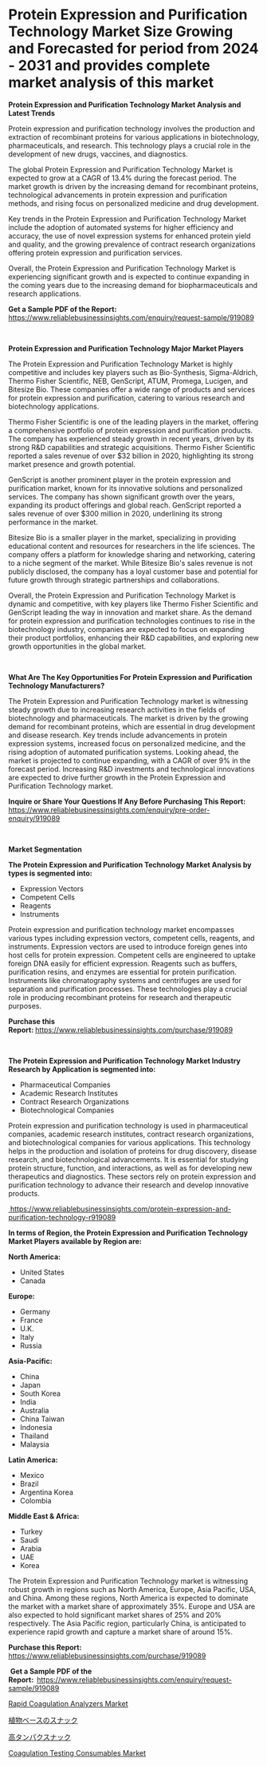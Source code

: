<p><h1>Protein Expression and Purification Technology Market Size Growing and Forecasted for period from 2024 - 2031 and provides complete market analysis of this market</h1></p><p><strong>Protein Expression and Purification Technology Market Analysis and Latest Trends</strong></p>
<p><p>Protein expression and purification technology involves the production and extraction of recombinant proteins for various applications in biotechnology, pharmaceuticals, and research. This technology plays a crucial role in the development of new drugs, vaccines, and diagnostics.</p><p>The global Protein Expression and Purification Technology Market is expected to grow at a CAGR of 13.4% during the forecast period. The market growth is driven by the increasing demand for recombinant proteins, technological advancements in protein expression and purification methods, and rising focus on personalized medicine and drug development.</p><p>Key trends in the Protein Expression and Purification Technology Market include the adoption of automated systems for higher efficiency and accuracy, the use of novel expression systems for enhanced protein yield and quality, and the growing prevalence of contract research organizations offering protein expression and purification services.</p><p>Overall, the Protein Expression and Purification Technology Market is experiencing significant growth and is expected to continue expanding in the coming years due to the increasing demand for biopharmaceuticals and research applications.</p></p>
<p><strong>Get a Sample PDF of the Report:&nbsp;</strong> <a href="https://www.reliablebusinessinsights.com/enquiry/request-sample/919089">https://www.reliablebusinessinsights.com/enquiry/request-sample/919089</a></p>
<p>&nbsp;</p>
<p><strong>Protein Expression and Purification Technology Major Market Players</strong></p>
<p><p>The Protein Expression and Purification Technology Market is highly competitive and includes key players such as Bio-Synthesis, Sigma-Aldrich, Thermo Fisher Scientific, NEB, GenScript, ATUM, Promega, Lucigen, and Bitesize Bio. These companies offer a wide range of products and services for protein expression and purification, catering to various research and biotechnology applications.</p><p>Thermo Fisher Scientific is one of the leading players in the market, offering a comprehensive portfolio of protein expression and purification products. The company has experienced steady growth in recent years, driven by its strong R&D capabilities and strategic acquisitions. Thermo Fisher Scientific reported a sales revenue of over $32 billion in 2020, highlighting its strong market presence and growth potential.</p><p>GenScript is another prominent player in the protein expression and purification market, known for its innovative solutions and personalized services. The company has shown significant growth over the years, expanding its product offerings and global reach. GenScript reported a sales revenue of over $300 million in 2020, underlining its strong performance in the market.</p><p>Bitesize Bio is a smaller player in the market, specializing in providing educational content and resources for researchers in the life sciences. The company offers a platform for knowledge sharing and networking, catering to a niche segment of the market. While Bitesize Bio's sales revenue is not publicly disclosed, the company has a loyal customer base and potential for future growth through strategic partnerships and collaborations.</p><p>Overall, the Protein Expression and Purification Technology Market is dynamic and competitive, with key players like Thermo Fisher Scientific and GenScript leading the way in innovation and market share. As the demand for protein expression and purification technologies continues to rise in the biotechnology industry, companies are expected to focus on expanding their product portfolios, enhancing their R&D capabilities, and exploring new growth opportunities in the global market.</p></p>
<p>&nbsp;</p>
<p><strong>What Are The Key Opportunities For Protein Expression and Purification Technology Manufacturers?</strong></p>
<p><p>The Protein Expression and Purification Technology market is witnessing steady growth due to increasing research activities in the fields of biotechnology and pharmaceuticals. The market is driven by the growing demand for recombinant proteins, which are essential in drug development and disease research. Key trends include advancements in protein expression systems, increased focus on personalized medicine, and the rising adoption of automated purification systems. Looking ahead, the market is projected to continue expanding, with a CAGR of over 9% in the forecast period. Increasing R&D investments and technological innovations are expected to drive further growth in the Protein Expression and Purification Technology market.</p></p>
<p><strong>Inquire or Share Your Questions If Any Before Purchasing This Report:</strong> <a href="https://www.reliablebusinessinsights.com/enquiry/pre-order-enquiry/919089">https://www.reliablebusinessinsights.com/enquiry/pre-order-enquiry/919089</a></p>
<p>&nbsp;</p>
<p><strong>Market Segmentation</strong></p>
<p><strong>The Protein Expression and Purification Technology Market Analysis by types is segmented into:</strong></p>
<p><ul><li>Expression Vectors</li><li>Competent Cells</li><li>Reagents</li><li>Instruments</li></ul></p>
<p><p>Protein expression and purification technology market encompasses various types including expression vectors, competent cells, reagents, and instruments. Expression vectors are used to introduce foreign genes into host cells for protein expression. Competent cells are engineered to uptake foreign DNA easily for efficient expression. Reagents such as buffers, purification resins, and enzymes are essential for protein purification. Instruments like chromatography systems and centrifuges are used for separation and purification processes. These technologies play a crucial role in producing recombinant proteins for research and therapeutic purposes.</p></p>
<p><strong>Purchase this Report:&nbsp;</strong><a href="https://www.reliablebusinessinsights.com/purchase/919089">https://www.reliablebusinessinsights.com/purchase/919089</a></p>
<p>&nbsp;</p>
<p><strong>The Protein Expression and Purification Technology Market Industry Research by Application is segmented into:</strong></p>
<p><ul><li>Pharmaceutical Companies</li><li>Academic Research Institutes</li><li>Contract Research Organizations</li><li>Biotechnological Companies</li></ul></p>
<p><p>Protein expression and purification technology is used in pharmaceutical companies, academic research institutes, contract research organizations, and biotechnological companies for various applications. This technology helps in the production and isolation of proteins for drug discovery, disease research, and biotechnological advancements. It is essential for studying protein structure, function, and interactions, as well as for developing new therapeutics and diagnostics. These sectors rely on protein expression and purification technology to advance their research and develop innovative products.</p></p>
<p><a href="https://www.reliablebusinessinsights.com/protein-expression-and-purification-technology-r919089">&nbsp;https://www.reliablebusinessinsights.com/protein-expression-and-purification-technology-r919089</a></p>
<p><strong>In terms of Region, the Protein Expression and Purification Technology Market Players available by Region are:</strong></p>
<p>
    <p> <strong> North America: </strong>
        <ul>
            <li>United States</li>
            <li>Canada</li>
        </ul>
        </p> 
    <p> <strong> Europe: </strong>
        <ul>
            <li>Germany</li>
            <li>France</li>
            <li>U.K.</li>
            <li>Italy</li>
            <li>Russia</li>
        </ul>
        </p> 
    <p> <strong> Asia-Pacific: </strong>
        <ul>
            <li>China</li>
            <li>Japan</li>
            <li>South Korea</li>
            <li>India</li>
            <li>Australia</li>
            <li>China Taiwan</li>
            <li>Indonesia</li>
            <li>Thailand</li>
            <li>Malaysia</li>
        </ul>
        </p> 
    <p> <strong> Latin America: </strong>
        <ul>
            <li>Mexico</li>
            <li>Brazil</li>
            <li>Argentina Korea</li>
            <li>Colombia</li>
        </ul>
        </p> 
    <p> <strong> Middle East & Africa: </strong>
        <ul>
            <li>Turkey</li>
            <li>Saudi</li>
            <li>Arabia</li>
            <li>UAE</li>
            <li>Korea</li>
        </ul>
    </p>
    </p>
<p><p>The Protein Expression and Purification Technology market is witnessing robust growth in regions such as North America, Europe, Asia Pacific, USA, and China. Among these regions, North America is expected to dominate the market with a market share of approximately 35%. Europe and USA are also expected to hold significant market shares of 25% and 20% respectively. The Asia Pacific region, particularly China, is anticipated to experience rapid growth and capture a market share of around 15%.</p></p>
<p><strong>Purchase this Report: </strong><a href="https://www.reliablebusinessinsights.com/purchase/919089">https://www.reliablebusinessinsights.com/purchase/919089</a></p>
<p>&nbsp;<strong>Get a Sample PDF of the Report:&nbsp;&nbsp;</strong><a href="https://www.reliablebusinessinsights.com/enquiry/request-sample/919089">https://www.reliablebusinessinsights.com/enquiry/request-sample/919089</a></p>
<p><strong></strong></p>
<p><p><a href="https://github.com/ernidarwin455/Market-Research-Report-List-1/blob/main/rapid-coagulation-analyzers-market.md">Rapid Coagulation Analyzers Market</a></p><p><a href="https://github.com/schmahlson/Market-Research-Report-List-2/blob/main/5406745175477.md">植物ベースのスナック</a></p><p><a href="https://github.com/roulaayoub-saad/Market-Research-Report-List-2/blob/main/4182248175476.md">高タンパクスナック</a></p><p><a href="https://github.com/rakibtthstu9900/Market-Research-Report-List-1/blob/main/coagulation-testing-consumables-market.md">Coagulation Testing Consumables Market</a></p></p>